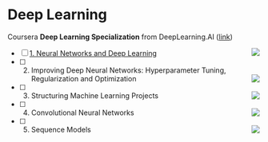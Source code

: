 # Deep Learning
Coursera **Deep Learning Specialization** from DeepLearning.AI ([link](https://www.coursera.org/specializations/deep-learning?))

- [ ] [1. Neural Networks and Deep Learning](https://github.com/yixiaowang2001/Deep-Learning_Notes/tree/main/Course1) <img align="right" src="https://progress-bar.dev/75">
- [ ] 2. Improving Deep Neural Networks: Hyperparameter Tuning, Regularization and Optimization <img align="right" src="https://progress-bar.dev/0">
- [ ] 3. Structuring Machine Learning Projects <img align="right" src="https://progress-bar.dev/0">
- [ ] 4. Convolutional Neural Networks <img align="right" src="https://progress-bar.dev/0">
- [ ] 5. Sequence Models <img align="right" src="https://progress-bar.dev/0">
